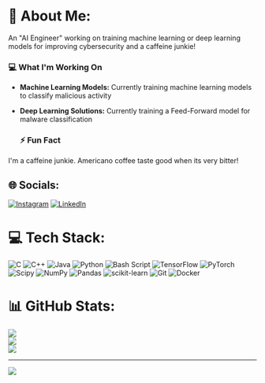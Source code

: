 # 💫 About Me:
An "AI Engineer" working on training machine learning or deep learning models for improving cybersecurity and a caffeine junkie!

### 💻 What I'm Working On

* **Machine Learning Models:** Currently training machine learning models to classify malicious activity
* **Deep Learning Solutions:** Currently training a Feed-Forward model for malware classification

  ### ⚡ Fun Fact

I'm a caffeine junkie. Americano coffee taste good when its very bitter!


## 🌐 Socials:
[![Instagram](https://img.shields.io/badge/Instagram-%23E4405F.svg?logo=Instagram&logoColor=white)](https://www.instagram.com/mikkel_rz/) [![LinkedIn](https://img.shields.io/badge/LinkedIn-%230077B5.svg?logo=linkedin&logoColor=white)](https://www.linkedin.com/in/sebastien-mikkel-razon/)

# 💻 Tech Stack:
![C](https://img.shields.io/badge/c-%2300599C.svg?style=for-the-badge&logo=c&logoColor=white) ![C++](https://img.shields.io/badge/c++-%2300599C.svg?style=for-the-badge&logo=c%2B%2B&logoColor=white) ![Java](https://img.shields.io/badge/java-%23ED8B00.svg?style=for-the-badge&logo=openjdk&logoColor=white) ![Python](https://img.shields.io/badge/python-3670A0?style=for-the-badge&logo=python&logoColor=ffdd54) ![Bash Script](https://img.shields.io/badge/bash_script-%23121011.svg?style=for-the-badge&logo=gnu-bash&logoColor=white) ![TensorFlow](https://img.shields.io/badge/TensorFlow-%23FF6F00.svg?style=for-the-badge&logo=TensorFlow&logoColor=white) ![PyTorch](https://img.shields.io/badge/PyTorch-%23EE4C2C.svg?style=for-the-badge&logo=PyTorch&logoColor=white) ![Scipy](https://img.shields.io/badge/SciPy-%230C55A5.svg?style=for-the-badge&logo=scipy&logoColor=%white) ![NumPy](https://img.shields.io/badge/numpy-%23013243.svg?style=for-the-badge&logo=numpy&logoColor=white) ![Pandas](https://img.shields.io/badge/pandas-%23150458.svg?style=for-the-badge&logo=pandas&logoColor=white) ![scikit-learn](https://img.shields.io/badge/scikit--learn-%23F7931E.svg?style=for-the-badge&logo=scikit-learn&logoColor=white) ![Git](https://img.shields.io/badge/git-%23F05033.svg?style=for-the-badge&logo=git&logoColor=white) ![Docker](https://img.shields.io/badge/docker-%230db7ed.svg?style=for-the-badge&logo=docker&logoColor=white)
# 📊 GitHub Stats:
![](https://github-readme-stats.vercel.app/api?username=Mikkel-AI0700&theme=dark&hide_border=false&include_all_commits=false&count_private=false)<br/>
![](https://nirzak-streak-stats.vercel.app/?user=Mikkel-AI0700&theme=dark&hide_border=false)<br/>
![](https://github-readme-stats.vercel.app/api/top-langs/?username=Mikkel-AI0700&theme=dark&hide_border=false&include_all_commits=false&count_private=false&layout=compact)

---
[![](https://visitcount.itsvg.in/api?id=Mikkel-AI0700&icon=2&color=12)](https://visitcount.itsvg.in)

<!-- Proudly created with GPRM ( https://gprm.itsvg.in ) -->
